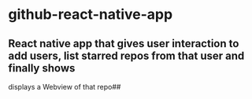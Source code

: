 # github-react-native-app

## React native app that gives user interaction to add users, list starred repos from that user and finally shows
displays a Webview of that repo##
